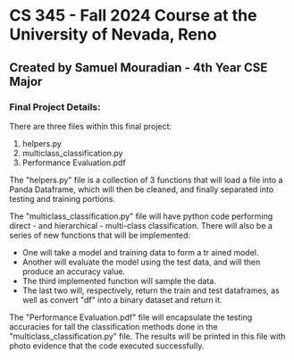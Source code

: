 # CS 345 - Fall 2024 Course at the University of Nevada, Reno

## Created by Samuel Mouradian - 4th Year CSE Major

### Final Project Details:
There are three files within this final project:
1. helpers.py
2. multiclass_classification.py
3. Performance Evaluation.pdf

The "helpers.py" file is a collection of 3 functions that will load a file into a Panda Dataframe, which will then be cleaned, and finally separated into testing and training portions.

The "multiclass_classification.py" file will have python code performing direct - and hierarchical - multi-class classification. There will also be a series of new functions that will be implemented:
- One will take a model and training data to form a tr ained model.
- Another will evaluate the model using the test data, and will then produce an accuracy value.
- The third implemented function will sample the data.
- The last two will, respectively, return the train and test dataframes, as well as convert "df" into a binary dataset and return it.

The "Performance Evaluation.pdf" file will encapsulate the testing accuracies for tall the classification methods done in the "multiclass_classification.py" file. The results will be printed in this file with photo evidence that the code executed successfully.
